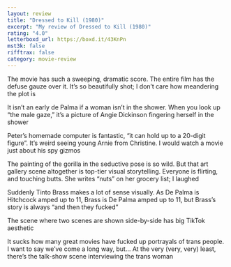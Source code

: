 ```yaml
---
layout: review
title: "Dressed to Kill (1980)"
excerpt: "My review of Dressed to Kill (1980)"
rating: "4.0"
letterboxd_url: https://boxd.it/43KnPn
mst3k: false
rifftrax: false
category: movie-review
---
```


The movie has such a sweeping, dramatic score. The entire film has the defuse gauze over it. It’s so beautifully shot; I don’t care how meandering the plot is

It isn’t an early de Palma if a woman isn’t in the shower. When you look up “the male gaze,” it’s a picture of Angie Dickinson fingering herself in the shower

Peter’s homemade computer is fantastic, “it can hold up to a 20-digit figure”. It’s weird seeing young Arnie from Christine. I would watch a movie just about his spy gizmos

The painting of the gorilla in the seductive pose is so wild. But that art gallery scene altogether is top-tier visual storytelling. Everyone is flirting, and touching butts. She writes “nuts” on her grocery list; I laughed

Suddenly Tinto Brass makes a lot of sense visually. As De Palma is Hitchcock amped up to 11, Brass is De Palma amped up to 11, but Brass’s story is always “and then they fucked”

The scene where two scenes are shown side-by-side has big TikTok aesthetic

It sucks how many great movies have fucked up portrayals of trans people. I want to say we’ve come a long way, but… At the very (very, very) least, there’s the talk-show scene interviewing the trans woman
